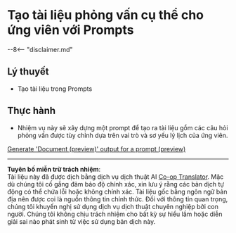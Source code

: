 <!--
CO_OP_TRANSLATOR_METADATA:
{
  "original_hash": "baabc695cc38bcfe66668df8efe2b8c2",
  "translation_date": "2025-10-20T01:11:07+00:00",
  "source_file": "docs/operative-preview/10-generate-documents/README.md",
  "language_code": "vi"
}
-->
# Tạo tài liệu phỏng vấn cụ thể cho ứng viên với Prompts

--8<-- "disclaimer.md"

## Lý thuyết

- Tạo tài liệu trong Prompts

## Thực hành

- Nhiệm vụ này sẽ xây dựng một prompt để tạo ra tài liệu gồm các câu hỏi phỏng vấn được tùy chỉnh dựa trên vai trò và sơ yếu lý lịch của ứng viên.

[Generate 'Document (preview)' output for a prompt (preview)](https://learn.microsoft.com/ai-builder/generate-document-output-prompt)

---

**Tuyên bố miễn trừ trách nhiệm**:  
Tài liệu này đã được dịch bằng dịch vụ dịch thuật AI [Co-op Translator](https://github.com/Azure/co-op-translator). Mặc dù chúng tôi cố gắng đảm bảo độ chính xác, xin lưu ý rằng các bản dịch tự động có thể chứa lỗi hoặc không chính xác. Tài liệu gốc bằng ngôn ngữ bản địa nên được coi là nguồn thông tin chính thức. Đối với thông tin quan trọng, chúng tôi khuyến nghị sử dụng dịch vụ dịch thuật chuyên nghiệp bởi con người. Chúng tôi không chịu trách nhiệm cho bất kỳ sự hiểu lầm hoặc diễn giải sai nào phát sinh từ việc sử dụng bản dịch này.